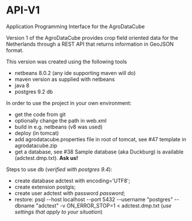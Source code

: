 # API-V1
Application Programming Interface for the AgroDataCube

Version 1 of the AgroDataCube provides crop field oriented data for the Netherlands through a REST API that returns information in GeoJSON format.

This version was created using the following tools
- netbeans 8.0.2 (any ide supporting maven will do)
- maven version as supplied with netbeans
- java 8
- postgres 9.2 db

In order to use the project in your own environment:
- get the code from git
- optionally change the path in web.xml
- build in e.g. netbeans (v8 was used)
- deploy (in tomcat)
- add agrodatacube.properties file in root of tomcat, see #47 template in agrodatacube.zip
- get a database, see #38 Sample database (aka Duckburg) is available (adctest.dmp.txt). **Ask us!**

Steps to use db (_verified with postgres 9.4_):
- create database adctest with encoding='UTF8';
- create extension postgis;
- create user adctest with password _password_;
- restore: psql --host localhost --port 5432 --username "postgres" --dbname "adctest" -v ON_ERROR_STOP=1 < adctest.dmp.txt (_use settings that apply to your situation_)
